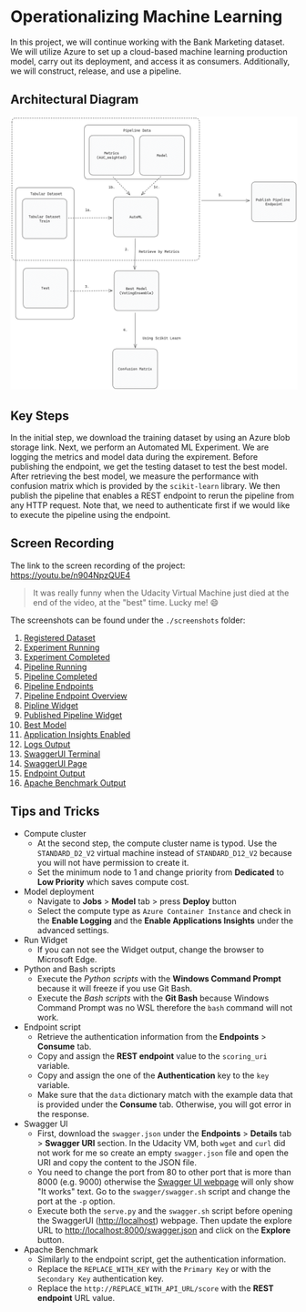 # Operationalizing Machine Learning

In this project, we will continue working with the Bank Marketing dataset. We will utilize Azure to set up a cloud-based machine learning production model, carry out its deployment, and access it as consumers. Additionally, we will construct, release, and use a pipeline.

## Architectural Diagram

<img src="./architecture.png" alt="architecture" width="800"/>

## Key Steps

In the initial step, we download the training dataset by using an Azure blob storage link. Next, we perform an Automated ML Experiment. We are logging the metrics and model data during the expirement. Before publishing the endpoint, we get the testing dataset to test the best model. After retrieving the best model, we measure the performance with confusion matrix which is provided by the `scikit-learn` library. We then publish the pipeline that enables a REST endpoint to rerun the pipeline from any HTTP request. Note that, we need to authenticate first if we would like to execute the pipeline using the endpoint. 

## Screen Recording

The link to the screen recording of the project: https://youtu.be/n904NpzQUE4

> It was really funny when the Udacity Virtual Machine just died at the end of the video, at the "best" time. Lucky me! :smile:

The screenshots can be found under the `./screenshots` folder:
1. [Registered Dataset](./screenshots/registered_dataset.png)
2. [Experiment Running](./screenshots/experiment_running.png)
3. [Experiment Completed](./screenshots/experiment_completed.png)
4. [Pipeline Running](./screenshots/pipeline_running.png)
5. [Pipeline Completed](./screenshots/pipeline_completed.png)
6. [Pipeline Endpoints](./screenshots/pipeline_endpoints.png)
7. [Pipeline Endpoint Overview](./screenshots/pipeline_endpoint_overview.png)
8. [Pipline Widget](./screenshots/widget_pipeline_run.png)
9. [Published Pipeline Widget](./screenshots/widget_published_pipeline_run.png)
10. [Best Model](./screenshots/best_model.png)
11. [Application Insights Enabled](./screenshots/application_insights_enabled.png)
12. [Logs Output](./screenshots/logs_output.png)
13. [SwaggerUI Terminal](./screenshots/swagger_terminal.png)
14. [SwaggerUI Page](./screenshots/swagger_browser_port_9000.png)
15. [Endpoint Output](./screenshots/endpoint_output.png)
16. [Apache Benchmark Output](./screenshots/apache_benchmark.png)


## Tips and Tricks

- Compute cluster
  - At the second step, the compute cluster name is typod. Use the `STANDARD_D2_V2` virtual machine instead of `STANDARD_D12_V2` because you will not have permission to create it.
  - Set the minimum node to 1 and change priority from **Dedicated** to **Low Priority** which saves compute cost.
- Model deployment
  - Navigate to **Jobs** > **Model** tab > press **Deploy** button
  - Select the compute type as `Azure Container Instance` and check in the **Enable Logging** and the **Enable Applications Insights** under the advanced settings.
- Run Widget
  - If you can not see the Widget output, change the browser to Microsoft Edge.
- Python and Bash scripts
  - Execute the *Python scripts* with the **Windows Command Prompt** because it will freeze if you use Git Bash.
  - Execute the *Bash scripts* with the **Git Bash** because Windows Command Prompt was no WSL therefore the `bash` command will not work.
- Endpoint script
  - Retrieve the authentication information from the **Endpoints** > **Consume** tab.
  - Copy and assign the **REST endpoint** value to the `scoring_uri` variable.
  - Copy and assign the one of the **Authentication** key to the `key` variable.
  - Make sure that the `data` dictionary match with the example data that is provided under the **Consume** tab. Otherwise, you will got error in the response.
- Swagger UI
  - First, download the `swagger.json` under the **Endpoints** > **Details** tab > **Swagger URI** section. In the Udacity VM, both `wget` and `curl` did not work for me so create an empty `swagger.json` file and open the URI and copy the content to the JSON file.
  - You need to change the port from 80 to other port that is more than 8000 (e.g. 9000) otherwise the [Swagger UI webpage](./screenshots/swagger_browser_port_80.png) will only show "It works" text. Go to the `swagger/swagger.sh` script and change the port at the `-p` option.
  - Execute both the `serve.py` and the `swagger.sh` script before opening the SwaggerUI (<http://localhost>) webpage. Then update the explore URL to <http://localhost:8000/swagger.json> and click on the **Explore** button.
- Apache Benchmark
  - Similarly to the endpoint script, get the authentication information.
  - Replace the `REPLACE_WITH_KEY` with the `Primary Key` or with the `Secondary Key` authentication key.
  - Replace the `http://REPLACE_WITH_API_URL/score` with the **REST endpoint** URL value.